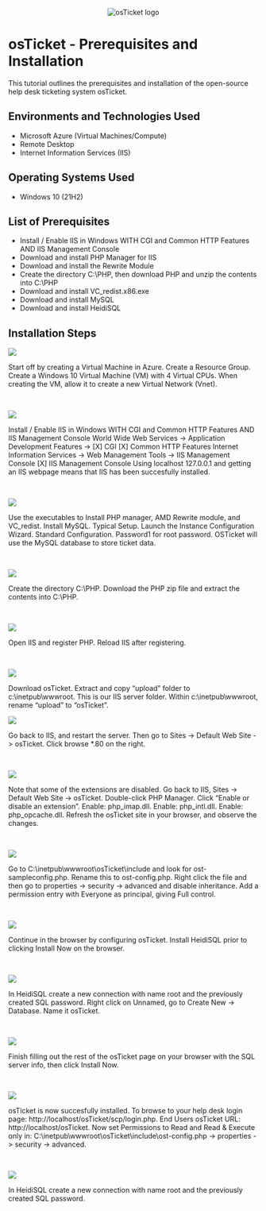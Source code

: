 <p align="center">
<img src="https://i.imgur.com/Clzj7Xs.png" alt="osTicket logo"/>
</p>

<h1>osTicket - Prerequisites and Installation</h1>
This tutorial outlines the prerequisites and installation of the open-source help desk ticketing system osTicket.<br />




<h2>Environments and Technologies Used</h2>

- Microsoft Azure (Virtual Machines/Compute)
- Remote Desktop
- Internet Information Services (IIS)

<h2>Operating Systems Used </h2>

- Windows 10</b> (21H2)

<h2>List of Prerequisites</h2>

- Install / Enable IIS in Windows WITH CGI and Common HTTP Features AND IIS Management Console
- Download and install PHP Manager for IIS 
- Download and install the Rewrite Module 
- Create the directory C:\PHP, then download PHP and unzip the contents into C:\PHP
- Download and install VC_redist.x86.exe
- Download and install MySQL 
- Download and install HeidiSQL
  
<h2>Installation Steps</h2>

<p>
<img src="https://github.com/yUSaul/osticket-prereqs/assets/140694677/a49b47b4-fea7-4bbd-b043-17f56489b691"/>
</p>
<p>
Start off by creating a Virtual Machine in Azure.  Create a Resource Group.  Create a Windows 10 Virtual Machine (VM) with 4 Virtual CPUs.  When creating the VM, allow it to create a new Virtual Network (Vnet).
</p>
<br />

<p>
<img src="https://github.com/yUSaul/osticket-prereqs/assets/140694677/01b1db31-eed9-4465-a932-42a2b13f619d"/>
</p>
<p>
Install / Enable IIS in Windows WITH CGI and Common HTTP Features AND IIS Management Console
World Wide Web Services -> Application Development Features ->
[X] CGI
[X] Common HTTP Features
Internet Information Services -> Web Management Tools -> IIS Management Console
[X] IIS Management Console
Using localhost 127.0.0.1 and getting an IIS webpage means that IIS has been succesfully installed.
</p>
<br />

<p>
<img src="https://github.com/yUSaul/osticket-prereqs/assets/140694677/05876f79-6f0b-4665-9a66-c0aeab534af4"/>
</p>
<p>
Use the executables to Install PHP manager, AMD Rewrite module, and VC_redist.  Install MySQL.  Typical Setup.  Launch the Instance Configuration Wizard.  Standard Configuration.  Password1 for root password.  OSTicket will use the MySQL database to store ticket data. 
</p>
<br />

<p>
<img src="https://github.com/yUSaul/osticket-prereqs/assets/140694677/6c6780af-5e9a-4f42-9f01-ca63371523c2"/>
</p>
<p>
Create the directory C:\PHP.  Download the PHP zip file and extract the contents into C:\PHP.
</p>
<br />

<p>
<img src="https://github.com/yUSaul/osticket-prereqs/assets/140694677/e7f8fb3d-548f-4bdd-8061-4090477a188a"/>
</p>
<p>
Open IIS and register PHP.  Reload IIS after registering.
</p>
<br />

<p>
<img src="https://github.com/yUSaul/osticket-prereqs/assets/140694677/9f580563-b1bb-421e-8b39-41646b8a6cde"/>
</p>
<p>
Download osTicket.  Extract and copy “upload” folder to c:\inetpub\wwwroot.  This is our IIS server folder.  Within c:\inetpub\wwwroot, rename “upload” to “osTicket”.
<br />

<p>
<img src="https://github.com/yUSaul/osticket-prereqs/assets/140694677/36282fda-5b4a-415e-a23b-23e425401c93"/>
</p>
<p>
Go back to IIS, and restart the server.  Then go to Sites -> Default Web Site -> osTicket.  Click browse *.80 on the right.
</p>
<br />


<p>
<img src="https://github.com/yUSaul/osticket-prereqs/assets/140694677/fb1f711b-faa6-4bb8-ac30-05c41efc926f"/>
</p>
<p>
Note that some of the extensions are disabled.  Go back to IIS, Sites -> Default Web Site -> osTicket.  Double-click PHP Manager.  Click “Enable or disable an extension”.  Enable: php_imap.dll.  Enable: php_intl.dll.  Enable: php_opcache.dll.  Refresh the osTicket site in your browser, and observe the changes.
</p>
<br />


<p>
<img src="https://github.com/yUSaul/osticket-prereqs/assets/140694677/12faf829-94f9-4e41-98e3-0361c7ddf768"/>
</p>
<p>
Go to C:\inetpub\wwwroot\osTicket\include and look for ost-sampleconfig.php.  Rename this to ost-config.php.  Right click the file and then go to properties -> security -> advanced and disable inheritance.  Add a permission entry with Everyone as principal, giving Full control.
</p>
<br />


<p>
<img src="https://github.com/yUSaul/osticket-prereqs/assets/140694677/e0f6f7e7-61af-424a-a97d-ea6a9642475e"/>
</p>
<p>
Continue in the browser by configuring osTicket.  Install HeidiSQL prior to clicking Install Now on the browser.
</p>
<br />


<p>
<img src="https://github.com/yUSaul/osticket-prereqs/assets/140694677/0aaba12a-6dc5-4a3b-bebc-c64fb63ca3e3"/>
</p>
<p>
In HeidiSQL create a new connection with name root and the previously created SQL password.  Right click on Unnamed, go to Create New -> Database.  Name it osTicket. 
</p>
<br />

<p>
<img src="https://github.com/yUSaul/osticket-prereqs/assets/140694677/6df4b909-e14e-4cc6-962f-d5d353643306"/>
</p>
<p>
Finish filling out the rest of the osTicket page on your browser with the SQL server info, then click Install Now.
</p>
<br />

<p>
<img src="https://github.com/yUSaul/osticket-prereqs/assets/140694677/0aaba12a-6dc5-4a3b-bebc-c64fb63ca3e3"/>
</p>
<p>
osTicket is now succesfully installed.  To browse to your help desk login page: http://localhost/osTicket/scp/login.php.  End Users osTicket URL: http://localhost/osTicket.  Now set Permissions to Read and Read & Execute only in: C:\inetpub\wwwroot\osTicket\include\ost-config.php -> properties -> security -> advanced.
</p>
<br />

<p>
<img src="https://github.com/yUSaul/osticket-prereqs/assets/140694677/0aaba12a-6dc5-4a3b-bebc-c64fb63ca3e3"/>
</p>
<p>
In HeidiSQL create a new connection with name root and the previously created SQL password.
</p>
<br />
